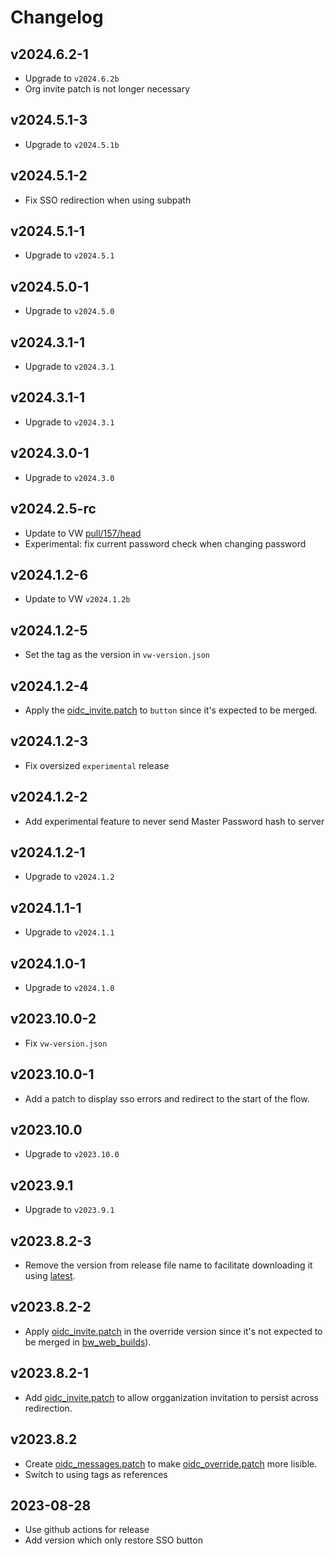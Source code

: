 # Changelog

## v2024.6.2-1

  - Upgrade to `v2024.6.2b`
  - Org invite patch is not longer necessary

## v2024.5.1-3

  - Upgrade to `v2024.5.1b`

## v2024.5.1-2

 - Fix SSO redirection when using subpath

## v2024.5.1-1

 - Upgrade to `v2024.5.1`

## v2024.5.0-1

 - Upgrade to `v2024.5.0`

## v2024.3.1-1

 - Upgrade to `v2024.3.1`

## v2024.3.1-1

 - Upgrade to `v2024.3.1`

## v2024.3.0-1

 - Upgrade to `v2024.3.0`

## v2024.2.5-rc

 - Update to VW [pull/157/head](https://github.com/dani-garcia/bw_web_builds/pull/157)
 - Experimental: fix current password check when changing password

## v2024.1.2-6

 - Update to VW `v2024.1.2b`

## v2024.1.2-5

 - Set the tag as the version in `vw-version.json`

## v2024.1.2-4

 - Apply the [oidc_invite.patch](oidc_invite.patch) to `button` since it's expected to be merged.

## v2024.1.2-3

 - Fix oversized `experimental` release

## v2024.1.2-2

 - Add experimental feature to never send Master Password hash to server

## v2024.1.2-1

 - Upgrade to `v2024.1.2`

## v2024.1.1-1

 - Upgrade to `v2024.1.1`

## v2024.1.0-1

 - Upgrade to `v2024.1.0`

## v2023.10.0-2

 - Fix `vw-version.json`

## v2023.10.0-1

 - Add a patch to display sso errors and redirect to the start of the flow.

## v2023.10.0

 - Upgrade to `v2023.10.0`

## v2023.9.1

 - Upgrade to `v2023.9.1`

## v2023.8.2-3

 - Remove the version from release file name to facilitate downloading it using [latest](https://github.com/Timshel/oidc_web_builds/releases/latest/download/oidc_override_web_vault.tar.gz).

## v2023.8.2-2

 - Apply [oidc_invite.patch](oidc_invite.patch) in the override version since it's not expected to be merged in [bw_web_builds](https://github.com/dani-garcia/bw_web_builds)).

## v2023.8.2-1

 - Add [oidc_invite.patch](oidc_invite.patch) to allow orgganization invitation to persist across redirection.

## v2023.8.2

 - Create [oidc_messages.patch](oidc_messages.patch) to make [oidc_override.patch](oidc_override.patch) more lisible.
 - Switch to using tags as references

## 2023-08-28

 - Use github actions for release
 - Add version which only restore SSO button
